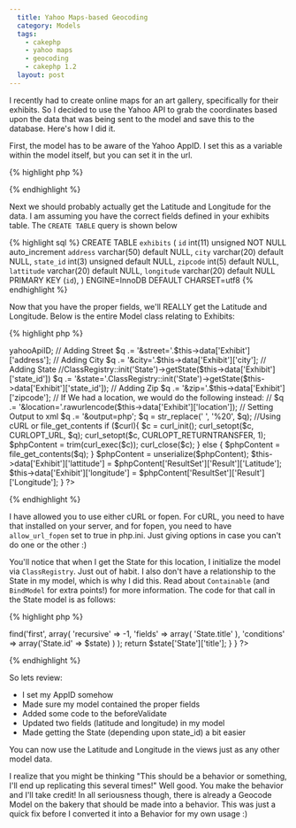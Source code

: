 ```yaml
---
  title: Yahoo Maps-based Geocoding
  category: Models
  tags:
    - cakephp
    - yahoo maps
    - geocoding
    - cakephp 1.2
  layout: post
---
```


I recently had to create online maps for an art gallery, specifically for their exhibits. So I decided to use the Yahoo API to grab the coordinates based upon the data that was being sent to the model and save this to the database. Here's how I did it.

First, the model has to be aware of the Yahoo AppID. I set this as a variable within the model itself, but you can set it in the url.

{% highlight php %}
<?php
class Exhibit extends AppModel {

	var $name = 'Exhibit';
	var $yahooApiID = 'YOURAPPIDHERE';
}
?>
{% endhighlight %}

Next we should probably actually get the Latitude and Longitude for the data. I am assuming you have the correct fields defined in your exhibits table. The `CREATE TABLE` query is shown below

{% highlight sql %}
CREATE TABLE `exhibits` (
  `id` int(11) unsigned NOT NULL auto_increment
  `address` varchar(50) default NULL,
  `city` varchar(20) default NULL,
  `state_id` int(3) unsigned default NULL,
  `zipcode` int(5) default NULL,
  `lattitude` varchar(20) default NULL,
  `longitude` varchar(20) default NULL
  PRIMARY KEY  (`id`),
) ENGINE=InnoDB DEFAULT CHARSET=utf8
{% endhighlight %}

Now that you have the proper fields, we'll REALLY get the Latitude and Longitude. Below is the entire Model class relating to Exhibits:

{% highlight php %}
<?php
class Exhibit extends AppModel {

	var $name = 'Exhibit';

	function beforeValidate(){
		$curl = false;

		// Start constructing the URL
		$q = 'http://local.yahooapis.com/MapsService/V1/geocode?appid=';
		// Adding apiid
		$q .= $this->yahooApiID;
		// Adding Street
		$q .= '&street='.$this->data['Exhibit']['address'];
		// Adding City
		$q .= '&city='.$this->data['Exhibit']['city'];
		// Adding State
		//ClassRegistry::init('State')->getState($this->data['Exhibit']['state_id'])
		$q .= '&state='.ClassRegistry::init('State')->getState($this->data['Exhibit']['state_id']);
		// Adding Zip
		$q .= '&zip='.$this->data['Exhibit']['zipcode'];
		// If We had a location, we would do the following instead:
		// $q .= '&location='.rawurlencode($this->data['Exhibit']['location']);
		// Setting Output to xml
		$q .= '&output=php';
		$q = str_replace(' ', '%20', $q);

		//Using cURL or file_get_contents
		if ($curl){
			$c = curl_init();
			curl_setopt($c, CURLOPT_URL, $q);
			curl_setopt($c, CURLOPT_RETURNTRANSFER, 1);
			$phpContent = trim(curl_exec($c));
			curl_close($c);
		} else {
			$phpContent = file_get_contents($q);
		}
		$phpContent = unserialize($phpContent);

		$this->data['Exhibit']['lattitude'] = $phpContent['ResultSet']['Result']['Latitude'];
		$this->data['Exhibit']['longitude'] = $phpContent['ResultSet']['Result']['Longitude'];
	}
?>
{% endhighlight %}

I have allowed you to use either cURL or fopen. For cURL, you need to have that installed on your server, and for fopen, you need to have `allow_url_fopen` set to true in php.ini. Just giving options in case you can't do one or the other :)

You'll notice that when I get the State for this location, I initialize the model via `ClassRegistry`. Just out of habit. I also don't have a relationship to the State in my model, which is why I did this. Read about `Containable` (and `BindModel` for extra points!) for more information. The code for that call in the State model is as follows:

{% highlight php %}
<?php
class State extends AppModel{
	var $name = 'State';
	function getState($state = null){
		$state = $this->find('first',
			array(
				'recursive' => -1,
				'fields' => array(
					'State.title'
				),
				'conditions' => array('State.id' => $state)
			)
		);
		return $state['State']['title'];
	}
}
?>
{% endhighlight %}


So lets review:

- I set my AppID somehow
- Made sure my model contained the proper fields
- Added some code to the beforeValidate
- Updated two fields (latitude and longitude) in my model
- Made getting the State (depending upon state_id) a bit easier

You can now use the Latitude and Longitude in the views just as any other model data.

I realize that you might be thinking "This should be a behavior or something, I'll end up replicating this several times!" Well good. You make the behavior and I'll take credit! In all seriousness though, there is already a Geocode Model on the bakery that should be made into a behavior. This was just a quick fix before I converted it into a Behavior for my own usage :)